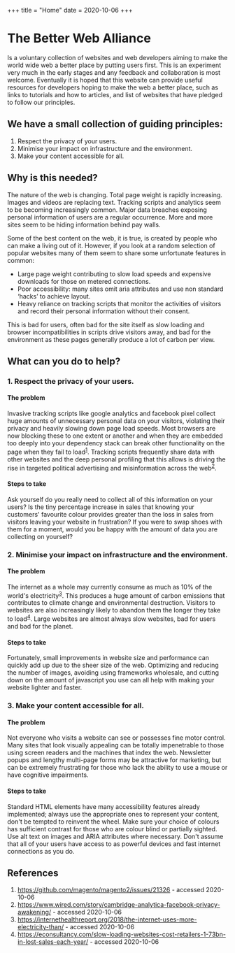 +++
title = "Home"
date = 2020-10-06
+++

# The Better Web Alliance
Is a voluntary collection of websites and web developers aiming to make the world wide web a better place by putting users first. This is an experiment very much in the early stages and any feedback and collaboration is most welcome. Eventually it is hoped that this website can provide useful resources for developers hoping to make the web a better place, such as links to tutorials and how to articles, and list of websites that have pledged to follow our principles.

## We have a small collection of guiding principles:
1. Respect the privacy of your users.
2. Minimise your impact on infrastructure and the environment.
3. Make your content accessible for all.

## Why is this needed?
The nature of the web is changing. Total page weight is rapidly increasing. Images and videos are replacing text. Tracking scripts and analytics seem to be becoming increasingly common. Major data breaches exposing personal information of users are a regular occurrence. More and more sites seem to be hiding information behind pay walls.

Some of the best content on the web, it is true, is created by people who can make a living out of it. However, if you look at a random selection of popular websites many of them seem to share some unfortunate features in common:

- Large page weight contributing to slow load speeds and expensive downloads for those on metered connections.
- Poor accessibility: many sites omit aria attributes and use non standard ‘hacks’ to achieve layout.
- Heavy reliance on tracking scripts that monitor the activities of visitors and record their personal information without their consent.

This is bad for users, often bad for the site itself as slow loading and browser incompatibilities in scripts drive visitors away, and bad for the environment as these pages generally produce a lot of carbon per view.

## What can you do to help?
### 1. Respect the privacy of your users.
#### The problem
Invasive tracking scripts like google analytics and facebook pixel collect huge amounts of unnecessary personal data on your visitors, violating their privacy and heavily slowing down page load speeds. Most browsers are now blocking these to one extent or another and when they are embedded too deeply into your dependency stack can break other functionality on the page when they fail to load<sup id="a1">[1](#f1)</sup>. Tracking scripts frequently share data with other websites and the deep personal profiling that this allows is driving the rise in targeted political advertising and misinformation across the web<sup id="a2">[2](#f2)</sup>.

#### Steps to take
Ask yourself do you really need to collect all of this information on your users? Is the tiny percentage increase in sales that knowing your customers' favourite colour provides greater than the loss in sales from visitors leaving your website in frustration? If you were to swap shoes with them for a moment, would you be happy with the amount of data you are collecting on yourself? 

### 2. Minimise your impact on infrastructure and the environment.
#### The problem
The internet as a whole may currently consume as much as 10% of the world's electricity<sup id="a3">[3](#f3)</sup>. This produces a huge amount of carbon emissions that contributes to climate change and environmental destruction. Visitors to websites are also increasingly likely to abandon them the longer they take to load<sup id="a4">[4](#f4)</sup>. Large websites are almost always slow websites, bad for users and bad for the planet.

#### Steps to take
Fortunately, small improvements in website size and performance can quickly add up due to the sheer size of the web. Optimizing and reducing the number of images, avoiding using frameworks wholesale, and cutting down on the amount of javascript you use can all help with making your website lighter and faster.

### 3. Make your content accessible for all.
#### The problem
Not everyone who visits a website can see or possesses fine motor control. Many sites that look visually appealing can be totally impenetrable to those using screen readers and the machines that index the web. Newsletter popups and lengthy multi-page forms may be attractive for marketing, but can be extremely frustrating for those who lack the ability to use a mouse or have cognitive impairments.

#### Steps to take
Standard HTML elements have many accessibility features already implemented; always use the appropriate ones to represent your content, don't be tempted to reinvent the wheel. Make sure your choice of colours has sufficient contrast for those who are colour blind or partially sighted. Use alt text on images and ARIA attributes where necessary. Don't assume that all of your users have access to as powerful devices and fast internet connections as you do.

## References
<ol class="footnotes">
    <li id="f1">
        <a href="https://github.com/magento/magento2/issues/21326">https://github.com/magento/magento2/issues/21326</a> - accessed <time datetime="2020-10-06">2020-10-06</time>
    </li>
    <li id="f2">
        <a href="https://www.wired.com/story/cambridge-analytica-facebook-privacy-awakening/">https://www.wired.com/story/cambridge-analytica-facebook-privacy-awakening/</a> - accessed <time datetime="2020-10-06">2020-10-06</time>
    </li>
    <li id="f3">
        <a href="https://internethealthreport.org/2018/the-internet-uses-more-electricity-than/">https://internethealthreport.org/2018/the-internet-uses-more-electricity-than/</a> - accessed <time datetime="2020-10-06">2020-10-06</time>
    </li>
    <li id="f4">
        <a href="https://econsultancy.com/slow-loading-websites-cost-retailers-1-73bn-in-lost-sales-each-year/">https://econsultancy.com/slow-loading-websites-cost-retailers-1-73bn-in-lost-sales-each-year/</a> - accessed <time datetime="2020-10-06">2020-10-06</time>
    </li>
</ol>